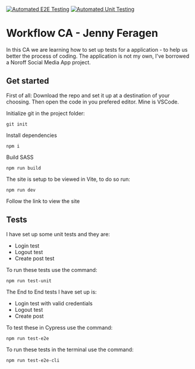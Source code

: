 [![Automated E2E Testing](https://github.com/Jenfer93/social-media-client-jenfer/actions/workflows/e2e-test.yml/badge.svg)](https://github.com/Jenfer93/social-media-client-jenfer/actions/workflows/e2e-test.yml)
[![Automated Unit Testing](https://github.com/Jenfer93/social-media-client-jenfer/actions/workflows/unittest.yml/badge.svg)](https://github.com/Jenfer93/social-media-client-jenfer/actions/workflows/unittest.yml)

# Workflow CA - Jenny Feragen

In this CA we are learning how to set up tests for a application - to help us better the process of coding.
The application is not my own, I've borrowed a Noroff Social Media App project.

## Get started

First of all:
Download the repo and set it up at a destination of your choosing. Then open the code in you prefered editor.
Mine is VSCode.

Initialize git in the project folder:

```
git init
```

Install dependencies

```
npm i
```

Build SASS

```
npm run build
```

The site is setup to be viewed in Vite, to do so run:

```
npm run dev
```

Follow the link to view the site

## Tests

I have set up some unit tests and they are:

- Login test
- Logout test
- Create post test

To run these tests use the command:

```
npm run test-unit
```

The End to End tests I have set up is:

- Login test with valid credentials
- Logout test
- Create post

To test these in Cypress use the command:

```
npm run test-e2e
```

To run these tests in the terminal use the command:

```
npm run test-e2e-cli
```
